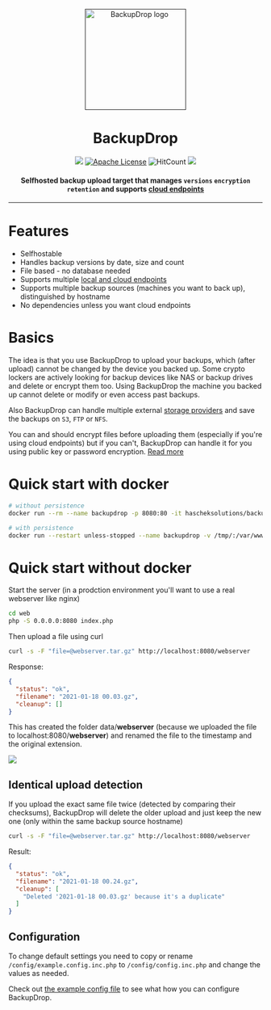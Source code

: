 <p align="center">
  <a href="" rel="noopener">
 <img height=200px src="https://pictshare.net/825l8k.png" alt="BackupDrop logo"></a>
</p>

<h1 align="center">BackupDrop</h1>

<div align="center">
 
  
![](https://img.shields.io/badge/php-8.3%2B-brightgreen.svg)
[![Apache License](https://img.shields.io/badge/license-Apache-brightgreen.svg?style=flat)](https://github.com/hascheksolutions/backupdrop/blob/master/LICENSE)
![HitCount](http://hits.dwyl.com/hascheksolutions/backupdrop.svg)
[![](https://img.shields.io/github/stars/hascheksolutions/backupdrop.svg?label=Stars&style=social)](https://github.com/hascheksolutions/backupdrop)

#### Selfhosted backup upload target that manages `versions` `encryption` `retention` and supports [cloud endpoints](/rtfm/storage.md)

</div>

-----------------------------------------

# Features
- Selfhostable
- Handles backup versions by date, size and count
- File based - no database needed
- Supports multiple [local and cloud endpoints](/rtfm/storage.md)
- Supports multiple backup sources (machines you want to back up), distinguished by hostname
- No dependencies unless you want cloud endpoints

# Basics

The idea is that you use BackupDrop to upload your backups, which (after upload) cannot be changed by the device you backed up. Some crypto lockers are actively looking for backup devices like NAS or backup drives and delete or encrypt them too.
Using BackupDrop the machine you backed up cannot delete or modify or even access past backups.

Also BackupDrop can handle multiple external [storage providers](/rtfm/storage.md) and save the backups on `S3`, `FTP` or `NFS`.

You can and should encrypt files before uploading them (especially if you're using cloud endpoints) but if you can't, BackupDrop can handle it for you using public key or password encryption. [Read more](/rtfm/encryption.md)

# Quick start with docker

```bash
# without persistence
docker run --rm --name backupdrop -p 8080:80 -it hascheksolutions/backupdrop

# with persistence
docker run --restart unless-stopped --name backupdrop -v /tmp/:/var/www/backupdrop/data -p 8080:80 -it hascheksolutions/backupdrop
```

# Quick start without docker

Start the server (in a prodction environment you'll want to use a real webserver like nginx)

```bash
cd web
php -S 0.0.0.0:8080 index.php
```

Then upload a file using curl
```bash
curl -s -F "file=@webserver.tar.gz" http://localhost:8080/webserver
```

Response: 
```json
{
  "status": "ok",
  "filename": "2021-01-18 00.03.gz",
  "cleanup": []
}
```

This has created the folder data/**webserver** (because we uploaded the file to localhost:8080/**webserver**) and renamed  the file to the timestamp and the original extension.

![](https://pictshare.net/z0snrz.png)


## Identical upload detection
If you upload the exact same file twice (detected by comparing their checksums), BackupDrop will delete the older upload and just keep the new one (only within the same backup source hostname)

```bash
curl -s -F "file=@webserver.tar.gz" http://localhost:8080/webserver
```

Result:
```json
{
  "status": "ok",
  "filename": "2021-01-18 00.24.gz",
  "cleanup": [
    "Deleted '2021-01-18 00.03.gz' because it's a duplicate"
  ]
}
```

## Configuration
To change default settings you need to copy or rename `/config/example.config.inc.php` to `/config/config.inc.php` and change the values as needed.

Check out [the example config file](/config/example.config.inc.php) to see what how you can configure BackupDrop.